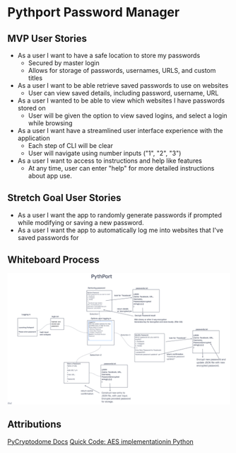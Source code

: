 # Pythport Password Manager

## MVP User Stories

* As a user I want to have a safe location to store my passwords
  * Secured by master login
  * Allows for storage of passwords, usernames, URLS, and custom titles
* As a user I want to be able retrieve saved passwords to use on websites
  * User can view saved details, including password, username, URL
* As a user I wanted to be able to view which websites I have passwords stored on
  * User will be given the option to view saved logins, and select a login while browsing
* As a user I want have a streamlined user interface experience with the application
  * Each step of CLI will be clear
  * User will navigate using number inputs ("1", "2", "3")
* As a user I want to access to instructions and help like features
  * At any time, user can enter "help" for more detailed instructions about app use.

## Stretch Goal User Stories

* As a user I want the app to randomly generate passwords if prompted while modifying or saving a new password.
* As a user I want the app to automatically log me into websites that I've saved passwords for

## Whiteboard Process

![Pythport_whiteboard](pythport_whiteboard.png)


## Attributions

[PyCryptodome Docs](https://pycryptodome.readthedocs.io/en/latest/src/protocol/kdf.html)
[Quick Code: AES implementationin Python](https://medium.com/quick-code/aes-implementation-in-python-a82f582f51c2)